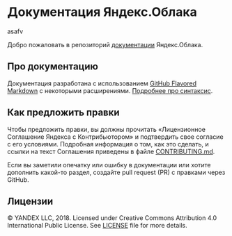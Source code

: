 # Документация Яндекс.Облака
asafv

Добро пожаловать в репозиторий [документации](https://cloud.yandex.ru/docs) Яндекс.Облака.


## Про документацию

Документация разработана с использованием [GitHub Flavored Markdown](https://github.github.com/gfm/) с некоторыми расширениями. [Подробнее про синтаксис](markdown-and-extensions.md).


## Как предложить правки

Чтобы предложить правки, вы должны прочитать «Лицензионное Соглашение Яндекса с Контрибьютором»  и подтвердить свое согласие с его условиями. Подробная информация о том, как это сделать, и ссылки на текст Соглашения приведены в файле [CONTRIBUTING.md](CONTRIBUTING.md).

Если вы заметили опечатку или ошибку в документации или хотите дополнить какой-то раздел, создайте pull request (PR) с правками через GitHub.


## Лицензии

© YANDEX LLC, 2018. Licensed under Creative Commons Attribution 4.0 International Public License. See [LICENSE](LICENSE) file for more details.
